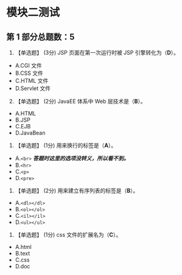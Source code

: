 # 模块二测试

## 第 1 部分总题数：5

1. 【单选题】 (3分)
JSP 页面在第一次运行时被 JSP 引擎转化为（**D**）。

- A.CGI 文件
- B.CSS 文件
- C.HTML 文件
- D.Servlet 文件

2. 【单选题】 (2分)
JavaEE 体系中 Web 层技术是（**B**）。

- A.HTML
- B.JSP
- C.EJB
- D.JavaBean

1. 【单选题】 (1分)
用来换行的标签是（**A**）。

- A.`<br>` ***答题时这里的选项没转义，所以看不到。***
- B.`<hr>`
- C.`<p>`
- D.`<pre>`

1. 【单选题】 (2分)
用来建立有序列表的标签是（**B**）。

- A.`<dl></dl>`
- B.`<ol></ol>`
- C.`<il></il>`
- D.`<ul></ul>`

1. 【单选题】 (1分)
css 文件的扩展名为（**C**）。

- A.html
- B.text
- C.css
- D.doc